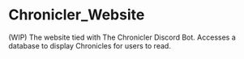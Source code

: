 # Chronicler_Website
(WIP) The website tied with The Chronicler Discord Bot. Accesses a database to display Chronicles for users to read.
